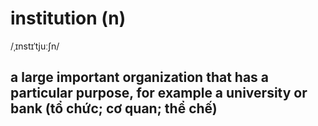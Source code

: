 # institution (n)

/ˌɪnstɪˈtjuːʃn/

## a large important organization that has a particular purpose, for example a university or bank (tổ chức; cơ quan; thể chế)